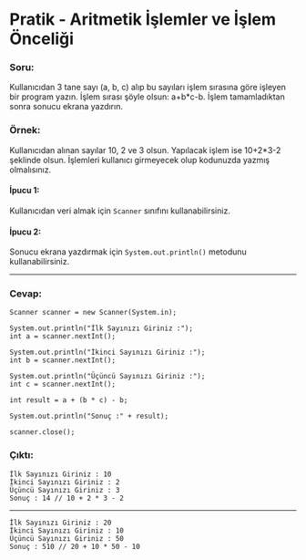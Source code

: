 # Pratik - Aritmetik İşlemler ve İşlem Önceliği
### Soru:
Kullanıcıdan 3 tane sayı (a, b, c) alıp bu sayıları işlem sırasına göre işleyen bir program yazın. İşlem sırası şöyle olsun: a+b*c-b. İşlem tamamladıktan sonra sonucu ekrana yazdırın.

### Örnek:
Kullanıcıdan alınan sayılar 10, 2 ve 3 olsun. Yapılacak işlem ise 10+2*3-2 şeklinde olsun. İşlemleri kullanıcı girmeyecek olup kodunuzda yazmış olmalısınız.

#### İpucu 1:
Kullanıcıdan veri almak için `Scanner` sınıfını kullanabilirsiniz.

#### İpucu 2:
Sonucu ekrana yazdırmak için `System.out.println()` metodunu kullanabilirsiniz.

---

### Cevap:

    Scanner scanner = new Scanner(System.in);

    System.out.println("İlk Sayınızı Giriniz :");
    int a = scanner.nextInt();

    System.out.println("İkinci Sayınızı Giriniz :");
    int b = scanner.nextInt();

    System.out.println("Üçüncü Sayınızı Giriniz :");
    int c = scanner.nextInt();

    int result = a + (b * c) - b;

    System.out.println("Sonuç :" + result);

    scanner.close();

### Çıktı:

    İlk Sayınızı Giriniz : 10
    İkinci Sayınızı Giriniz : 2
    Üçüncü Sayınızı Giriniz : 3
    Sonuç : 14 // 10 + 2 * 3 - 2
---
    İlk Sayınızı Giriniz : 20
    İkinci Sayınızı Giriniz : 10
    Üçüncü Sayınızı Giriniz : 50
    Sonuç : 510 // 20 + 10 * 50 - 10
